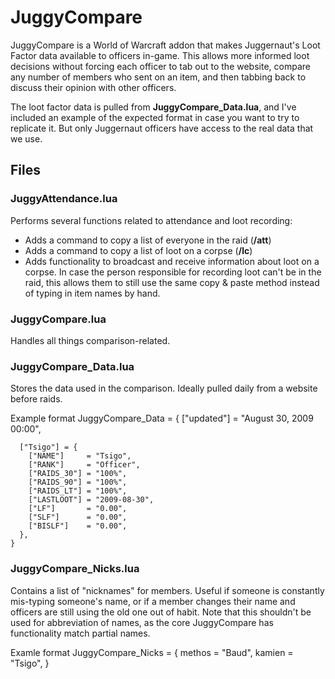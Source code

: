 # JuggyCompare

JuggyCompare is a World of Warcraft addon that makes Juggernaut's Loot Factor
data available to officers in-game. This allows more informed loot decisions
without forcing each officer to tab out to the website, compare any number of
members who sent on an item, and then tabbing back to discuss their opinion
with other officers.

The loot factor data is pulled from **JuggyCompare_Data.lua**, and I've included
an example of the expected format in case you want to try to replicate it. But
only Juggernaut officers have access to the real data that we use.

## Files

### JuggyAttendance.lua

Performs several functions related to attendance and loot recording:

-	Adds a command to copy a list of everyone in the raid (**/att**)
-	Adds a command to copy a list of loot on a corpse (**/lc**)
-	Adds functionality to broadcast and receive information about loot on a corpse. In case
	the person responsible for recording loot can't be in the raid, this allows them to still
	use the same copy & paste method instead of typing in item names by hand.
	
### JuggyCompare.lua

Handles all things comparison-related.

### JuggyCompare_Data.lua

Stores the data used in the comparison. Ideally pulled daily from a website before raids.

Example format
	JuggyCompare_Data = {
	  ["updated"] = "August 30, 2009 00:00",

	  ["Tsigo"] = {
		["NAME"]     = "Tsigo",
		["RANK"]     = "Officer",
		["RAIDS_30"] = "100%",
		["RAIDS_90"] = "100%",
		["RAIDS_LT"] = "100%",
		["LASTLOOT"] = "2009-08-30",
		["LF"]       = "0.00",
		["SLF"]      = "0.00",
		["BISLF"]    = "0.00",
	  },
	}
	
### JuggyCompare_Nicks.lua

Contains a list of "nicknames" for members. Useful if someone is constantly mis-typing someone's
name, or if a member changes their name and officers are still using the old one out of habit. Note
that this shouldn't be used for abbreviation of names, as the core JuggyCompare has functionality
match partial names.

Examle format
	JuggyCompare_Nicks = {
		methos = "Baud",
		kamien = "Tsigo",
	}